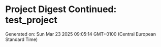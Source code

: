 # Project Digest Continued: test_project
Generated on: Sun Mar 23 2025 09:05:14 GMT+0100 (Central European Standard Time)

